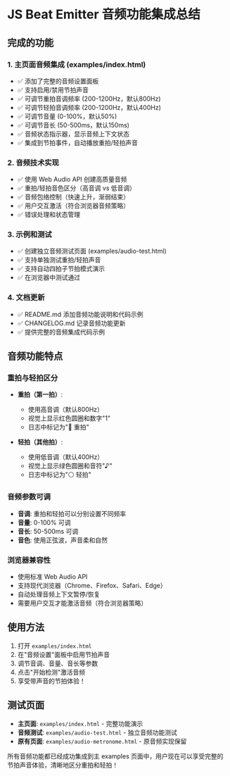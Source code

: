 # JS Beat Emitter 音频功能集成总结

## 完成的功能

### 1. 主页面音频集成 (examples/index.html)
- ✅ 添加了完整的音频设置面板
- ✅ 支持启用/禁用节拍声音
- ✅ 可调节重拍音调频率 (200-1200Hz，默认800Hz)
- ✅ 可调节轻拍音调频率 (200-1200Hz，默认400Hz)  
- ✅ 可调节音量 (0-100%，默认50%)
- ✅ 可调节音长 (50-500ms，默认150ms)
- ✅ 音频状态指示器，显示音频上下文状态
- ✅ 集成到节拍事件，自动播放重拍/轻拍声音

### 2. 音频技术实现
- ✅ 使用 Web Audio API 创建高质量音频
- ✅ 重拍/轻拍音色区分（高音调 vs 低音调）
- ✅ 音频包络控制（快速上升，渐弱结束）
- ✅ 用户交互激活（符合浏览器音频策略）
- ✅ 错误处理和状态管理

### 3. 示例和测试
- ✅ 创建独立音频测试页面 (examples/audio-test.html)
- ✅ 支持单独测试重拍/轻拍声音
- ✅ 支持自动四拍子节拍模式演示
- ✅ 在浏览器中测试通过

### 4. 文档更新
- ✅ README.md 添加音频功能说明和代码示例
- ✅ CHANGELOG.md 记录音频功能更新
- ✅ 提供完整的音频集成代码示例

## 音频功能特点

### 重拍与轻拍区分
- **重拍（第一拍）**: 
  - 使用高音调（默认800Hz）
  - 视觉上显示红色圆圈和数字"1"
  - 日志中标记为"🔴 重拍"
  
- **轻拍（其他拍）**: 
  - 使用低音调（默认400Hz）
  - 视觉上显示绿色圆圈和音符"♪"
  - 日志中标记为"⚪ 轻拍"

### 音频参数可调
- **音调**: 重拍和轻拍可以分别设置不同频率
- **音量**: 0-100% 可调
- **音长**: 50-500ms 可调
- **音色**: 使用正弦波，声音柔和自然

### 浏览器兼容性
- 使用标准 Web Audio API
- 支持现代浏览器（Chrome、Firefox、Safari、Edge）
- 自动处理音频上下文暂停/恢复
- 需要用户交互才能激活音频（符合浏览器策略）

## 使用方法

1. 打开 `examples/index.html`
2. 在"音频设置"面板中启用节拍声音
3. 调节音调、音量、音长等参数
4. 点击"开始检测"激活音频
5. 享受带声音的节拍体验！

## 测试页面

- **主页面**: `examples/index.html` - 完整功能演示
- **音频测试**: `examples/audio-test.html` - 独立音频功能测试
- **原有页面**: `examples/audio-metronome.html` - 原音频实现保留

所有音频功能都已经成功集成到主 examples 页面中，用户现在可以享受完整的节拍声音体验，清晰地区分重拍和轻拍！
